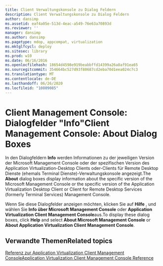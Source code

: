 ```yaml
---
title: Client Verwaltungskonsole zu Dialog Feldern
description: Client Verwaltungskonsole zu Dialog Feldern
author: dansimp
ms.assetid: eaf4a05e-513d-4eac-a549-76e63a70893d
ms.reviewer: ''
manager: dansimp
ms.author: dansimp
ms.pagetype: mdop, appcompat, virtualization
ms.mktglfcycl: deploy
ms.sitesec: library
ms.prod: w10
ms.date: 06/16/2016
ms.openlocfilehash: 18654d4598e919beabbffd14399a26a8af91ea65
ms.sourcegitcommit: 354664bc527d93f80687cd2eba70d1eea024c7c3
ms.translationtype: MT
ms.contentlocale: de-DE
ms.lasthandoff: 06/26/2020
ms.locfileid: "10809085"
---
```

# <span data-ttu-id="88a1a-103">Client Management Console: Dialogfelder "Info"</span><span class="sxs-lookup"><span data-stu-id="88a1a-103">Client Management Console: About Dialog Boxes</span></span>


<span data-ttu-id="88a1a-104">In den Dialogfeldern **Info** werden Informationen zu der jeweiligen Version der Microsoft Management Console oder der spezifischen Version des Application Virtualization-Desktop Clients oder-Clients für Remote Desktop Dienste (ehemals Terminal Dienste)-Verwaltungskonsole angezeigt.</span><span class="sxs-lookup"><span data-stu-id="88a1a-104">The **About** dialog boxes display information about the specific version of the Microsoft Management Console or the specific version of the Application Virtualization Desktop Client or Client for Remote Desktop Services (formerly Terminal Services) Management Console.</span></span>

<span data-ttu-id="88a1a-105">Wenn Sie diese Dialogfelder anzeigen möchten, klicken Sie auf **Hilfe** , und wählen Sie **Info über Microsoft Management Console** oder **Application Virtualization Client Management Console**aus.</span><span class="sxs-lookup"><span data-stu-id="88a1a-105">To display these dialog boxes, click **Help** and select **About Microsoft Management Console** or **About Application Virtualization Client Management Console**.</span></span>

## <span data-ttu-id="88a1a-106">Verwandte Themen</span><span class="sxs-lookup"><span data-stu-id="88a1a-106">Related topics</span></span>


[<span data-ttu-id="88a1a-107">Referenz zur Application Virtualization Client Management Console</span><span class="sxs-lookup"><span data-stu-id="88a1a-107">Application Virtualization Client Management Console Reference</span></span>](application-virtualization-client-management-console-reference.md)

 

 





